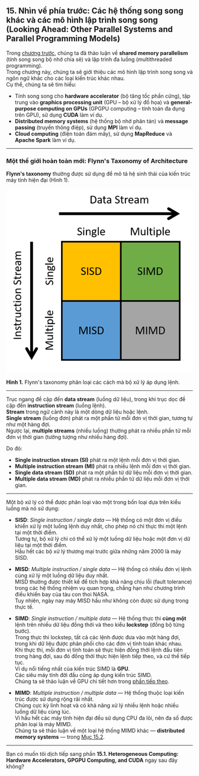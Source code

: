 ## 15. Nhìn về phía trước: Các hệ thống song song khác và các mô hình lập trình song song (Looking Ahead: Other Parallel Systems and Parallel Programming Models)

Trong [chương trước](../C14-SharedMemory/index.html#_leveraging_shared_memory_in_the_multicore_era), chúng ta đã thảo luận về **shared memory parallelism** (tính song song bộ nhớ chia sẻ) và lập trình đa luồng (multithreaded programming).  
Trong chương này, chúng ta sẽ giới thiệu các mô hình lập trình song song và ngôn ngữ khác cho các loại kiến trúc khác nhau.  
Cụ thể, chúng ta sẽ tìm hiểu:

- Tính song song cho **hardware accelerator** (bộ tăng tốc phần cứng), tập trung vào **graphics processing unit** (GPU – bộ xử lý đồ họa) và **general-purpose computing on GPUs** (GPGPU computing – tính toán đa dụng trên GPU), sử dụng **CUDA** làm ví dụ.
- **Distributed memory systems** (hệ thống bộ nhớ phân tán) và **message passing** (truyền thông điệp), sử dụng **MPI** làm ví dụ.
- **Cloud computing** (điện toán đám mây), sử dụng **MapReduce** và **Apache Spark** làm ví dụ.

---

### Một thế giới hoàn toàn mới: Flynn's Taxonomy of Architecture

**Flynn's taxonomy** thường được sử dụng để mô tả hệ sinh thái của kiến trúc máy tính hiện đại (Hình 1).

![Flynn's Taxonomy consists of two independent axes](_images/flynn.png)

**Hình 1.** Flynn's taxonomy phân loại các cách mà bộ xử lý áp dụng lệnh.

---

Trục ngang đề cập đến **data stream** (luồng dữ liệu), trong khi trục dọc đề cập đến **instruction stream** (luồng lệnh).  
**Stream** trong ngữ cảnh này là một dòng dữ liệu hoặc lệnh.  
**Single stream** (luồng đơn) phát ra một phần tử mỗi đơn vị thời gian, tương tự như một hàng đợi.  
Ngược lại, **multiple streams** (nhiều luồng) thường phát ra nhiều phần tử mỗi đơn vị thời gian (tưởng tượng như nhiều hàng đợi).  

Do đó:

- **Single instruction stream (SI)** phát ra một lệnh mỗi đơn vị thời gian.
- **Multiple instruction stream (MI)** phát ra nhiều lệnh mỗi đơn vị thời gian.
- **Single data stream (SD)** phát ra một phần tử dữ liệu mỗi đơn vị thời gian.
- **Multiple data stream (MD)** phát ra nhiều phần tử dữ liệu mỗi đơn vị thời gian.

---

Một bộ xử lý có thể được phân loại vào một trong bốn loại dựa trên kiểu luồng mà nó sử dụng:

- **SISD**: *Single instruction / single data* — Hệ thống có một đơn vị điều khiển xử lý một luồng lệnh duy nhất, cho phép nó chỉ thực thi một lệnh tại một thời điểm.  
  Tương tự, bộ xử lý chỉ có thể xử lý một luồng dữ liệu hoặc một đơn vị dữ liệu tại một thời điểm.  
  Hầu hết các bộ xử lý thương mại trước giữa những năm 2000 là máy SISD.

- **MISD**: *Multiple instruction / single data* — Hệ thống có nhiều đơn vị lệnh cùng xử lý một luồng dữ liệu duy nhất.  
  MISD thường được thiết kế để tích hợp khả năng chịu lỗi (fault tolerance) trong các hệ thống nhiệm vụ quan trọng, chẳng hạn như chương trình điều khiển bay của tàu con thoi NASA.  
  Tuy nhiên, ngày nay máy MISD hầu như không còn được sử dụng trong thực tế.

- **SIMD**: *Single instruction / multiple data* — Hệ thống thực thi **cùng một** lệnh trên nhiều dữ liệu đồng thời và theo kiểu **lockstep** (đồng bộ từng bước).  
  Trong thực thi lockstep, tất cả các lệnh được đưa vào một hàng đợi, trong khi dữ liệu được phân phối cho các đơn vị tính toán khác nhau.  
  Khi thực thi, mỗi đơn vị tính toán sẽ thực hiện đồng thời lệnh đầu tiên trong hàng đợi, sau đó đồng thời thực hiện lệnh tiếp theo, và cứ thế tiếp tục.  
  Ví dụ nổi tiếng nhất của kiến trúc SIMD là **GPU**.  
  Các siêu máy tính đời đầu cũng áp dụng kiến trúc SIMD.  
  Chúng ta sẽ thảo luận về GPU chi tiết hơn trong [phần tiếp theo](gpu.html#_GPUs).

- **MIMD**: *Multiple instruction / multiple data* — Hệ thống thuộc loại kiến trúc được sử dụng rộng rãi nhất.  
  Chúng cực kỳ linh hoạt và có khả năng xử lý nhiều lệnh hoặc nhiều luồng dữ liệu cùng lúc.  
  Vì hầu hết các máy tính hiện đại đều sử dụng CPU đa lõi, nên đa số được phân loại là máy MIMD.  
  Chúng ta sẽ thảo luận về một loại hệ thống MIMD khác — **distributed memory systems** — trong [Mục 15.2](distrmem.html#_distributed_memory_systems_message_passing_and_mpi).

---

Bạn có muốn tôi dịch tiếp sang phần **15.1. Heterogeneous Computing: Hardware Accelerators, GPGPU Computing, and CUDA** ngay sau đây không?